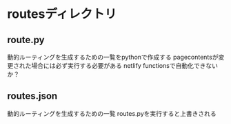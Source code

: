 # routesディレクトリ

## route.py

動的ルーティングを生成するための一覧をpythonで作成する
pagecontentsが変更された場合には必ず実行する必要がある
netlify functionsで自動化できないか？

## routes.json

動的ルーティングを生成するための一覧
routes.pyを実行すると上書きされる
